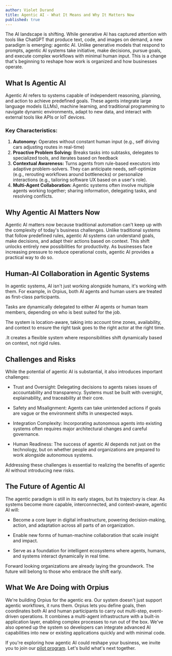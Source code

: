 ```yaml
---
author: Violet Durand
title: Agentic AI - What It Means and Why It Matters Now
published: true
---
```

The AI landscape is shifting. While generative AI has captured attention with tools like ChatGPT that produce text, code, and images on demand, a new paradigm is emerging: agentic AI. Unlike generative models that respond to prompts, agentic AI systems take initiative, make decisions, pursue goals, and execute complex workflows with minimal human input. This is a change that's beginning to reshape how work is organized and how businesses operate.
## What Is Agentic AI
Agentic AI refers to systems capable of independent reasoning, planning, and action to achieve predefined goals. These agents integrate large language models (LLMs), machine learning, and traditional programming to navigate dynamic environments, adapt to new data, and interact with external tools like APIs or IoT devices.
### Key Characteristics:
1. **Autonomy:** Operates without constant human input (e.g., self driving cars adjusting routes in real-time)
2. **Proactive Problem Solving:** Breaks tasks into subtasks, delegates to specialized tools, and iterates based on feedback
3. **Contextual Awareness:** Turns agents from rule-based executors into adaptive problem-solvers. They can anticipate needs, self-optimize (e.g., rerouting workflows around bottlenecks) or personalize interactions (e.g., tailoring software UX based on a user's role).
4. **Multi-Agent Collaboration:** Agentic systems often involve multiple agents working together; sharing information, delegating tasks, and resolving conflicts.

## Why Agentic AI Matters Now
Agentic AI matters now because traditional automation can't keep up with the complexity of today's business challenges. Unlike traditional systems that follow predefined rules, agentic AI systems can understand goals, make decisions, and adapt their actions based on context. This shift unlocks entirely new possibilities for productivity. As businesses face increasing pressure to reduce operational costs, agentic AI provides a practical way to do so.


## Human-AI Collaboration in Agentic Systems
In agentic systems, AI isn't just working alongside humans, it's working with them. For example, in Orpius, both AI agents and human users are treated as first-class participants.

Tasks are dynamically delegated to either AI agents or human team members, depending on who is best suited for the job.

The system is location-aware, taking into account time zones, availability, and context to ensure the right task goes to the right actor at the right time.

.It creates a flexible system where responsibilities shift dynamically based on context, not rigid rules.
 
## Challenges and Risks

While the potential of agentic AI is substantial, it also introduces important challenges:

+ Trust and Oversight: Delegating decisions to agents raises issues of accountability and transparency. Systems must be built with oversight, explainability, and traceability at their core.

+ Safety and Misalignment: Agents can take unintended actions if goals are vague or the environment shifts in unexpected ways.

+ Integration Complexity: Incorporating autonomous agents into existing systems often requires major architectural changes and careful governance.

+ Human Readiness: The success of agentic AI depends not just on the technology, but on whether people and organizations are prepared to work alongside autonomous systems.

Addressing these challenges is essential to realizing the benefits of agentic AI without introducing new risks.

## The Future of Agentic AI

The agentic paradigm is still in its early stages, but its trajectory is clear. As systems become more capable, interconnected, and context-aware, agentic AI will:

+ Become a core layer in digital infrastructure, powering decision-making, action, and adaptation across all parts of an organization.

+ Enable new forms of human-machine collaboration that scale insight and impact.

+ Serve as a foundation for intelligent ecosystems where agents, humans, and systems interact dynamically in real time.

Forward looking organizations are already laying the groundwork. The future will belong to those who embrace the shift early.
## What We Are Doing with Orpius

We're building Orpius for the agentic era. Our system doesn't just support agentic workflows, it runs them. Orpius lets you define goals, then coordinates both AI and human participants to carry out multi-step, event-driven operations. It combines a multi-agent infrastructure with a built-in application layer, enabling complex processes to run out of the box. We've also opened up the system so developers can integrate advanced AI capabilities into new or existing applications quickly and with minimal code.

If you're exploring how agentic AI could reshape your business, we invite you to join our [pilot program](https://orpius.com/index.html#contact). Let's build what's next together.